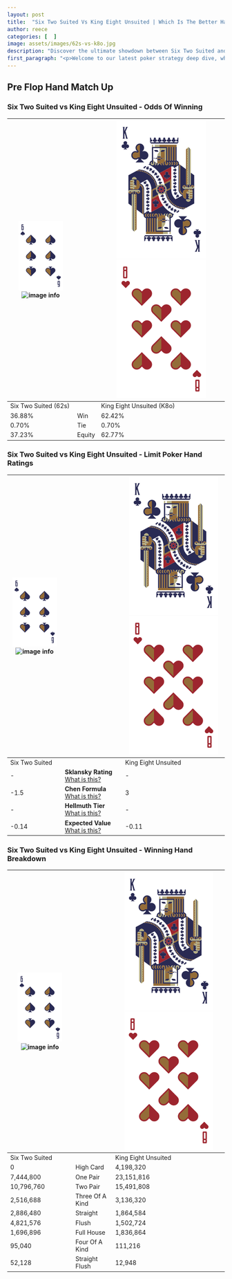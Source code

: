 ```yaml
---
layout: post
title:  "Six Two Suited Vs King Eight Unsuited | Which Is The Better Hand In Poker? A Complete Guide"
author: reece
categories: [  ]
image: assets/images/62s-vs-k8o.jpg
description: "Discover the ultimate showdown between Six Two Suited and King Eight Unsuited in poker! Uncover the odds, strategies, and scenarios where one hand triumphs over the other. Get ready to up your poker game with this thrilling analysis."
first_paragraph: "<p>Welcome to our latest poker strategy deep dive, where we're pitting two distinct hands against each other in a high-stakes showdown: Six Two Suited vs King Eight Unsuited.</p><p>In the dynamic world of poker, every decision counts, and knowing which hand holds the upper hand is key to your success at the table.</p><p>In this article, we'll dissect these two hands, explore the scenarios where one dominates the other, and equip you with the knowledge to make strategic choices that can tip the odds in your favor.</p><p>Get ready to unravel the intriguing dynamics of these poker hands and elevate your game to new heights.</p>"
---
```




[comment]: # (sp0)

## Pre Flop Hand Match Up

<div class="table hand-ratings" markdown="1"> 



### Six Two Suited vs King Eight Unsuited - Odds Of Winning


    
| ![image info](assets/images/hand1/6.png) ![image info](assets/images/hand1/2s.png) |  | ![image info](assets/images/hand2/K.png) ![image info](assets/images/hand2/8o.png) |
| -------- | -------- | -------- |
| Six Two Suited (62s) |  | King Eight Unsuited (K8o) |
| 36.88% | Win | 62.42% |
| 0.70% | Tie | 0.70% |
| 37.23% | Equity | 62.77% |




[comment]: # (sp1)



### Six Two Suited vs King Eight Unsuited - Limit Poker Hand Ratings


    
| ![image info](assets/images/hand1/6.png) ![image info](assets/images/hand1/2s.png) |  | ![image info](assets/images/hand2/K.png) ![image info](assets/images/hand2/8o.png) |
| -------- | -------- | -------- |
| Six Two Suited |  | King Eight Unsuited |
| - | **Sklansky Rating** [What is this?](/sklansky-rating-explained) | - |
| -1.5 | **Chen Formula** [What is this?](/chen-formula-explained) | 3 |
| - | **Hellmuth Tier** [What is this?](/Hellmuth-tier-explained) | - |
| -0.14 | **Expected Value** [What is this?](/expected-value-explained) | -0.11 |




[comment]: # (sp2)



### Six Two Suited vs King Eight Unsuited - Winning Hand Breakdown


    
| ![image info](assets/images/hand1/6.png) ![image info](assets/images/hand1/2s.png) |  | ![image info](assets/images/hand2/K.png) ![image info](assets/images/hand2/8o.png) |
| -------- | -------- | -------- |
| Six Two Suited |  | King Eight Unsuited |
| 0 | High Card | 4,198,320 |
| 7,444,800 | One Pair | 23,151,816 |
| 10,796,760 | Two Pair | 15,491,808 |
| 2,516,688 | Three Of A Kind | 3,136,320 |
| 2,886,480 | Straight | 1,864,584 |
| 4,821,576 | Flush | 1,502,724 |
| 1,696,896 | Full House | 1,836,864 |
| 95,040 | Four Of A Kind | 111,216 |
| 52,128 | Straight Flush | 12,948 |




[comment]: # (sp3)



</div>

[comment]: # (sp4)



[comment]: # (sp5)

